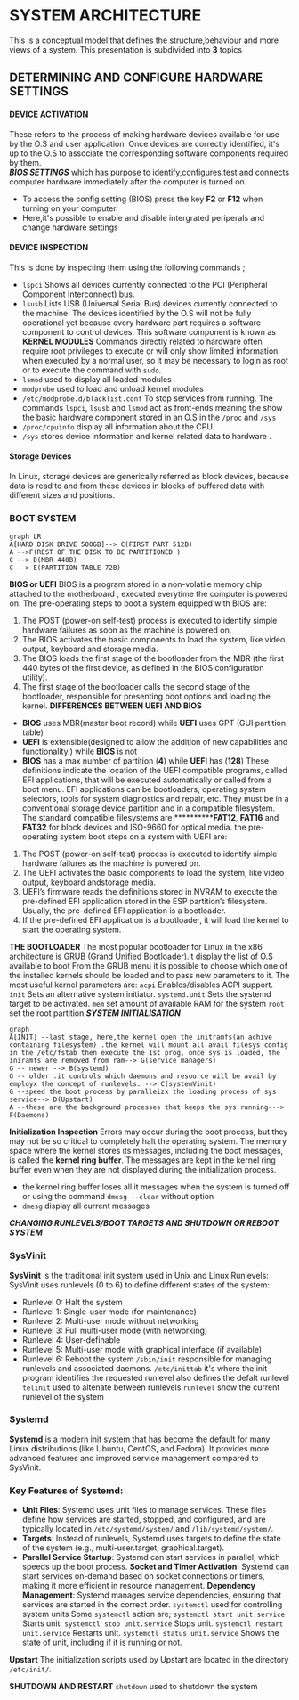 # SYSTEM ARCHITECTURE

This is a conceptual model that defines the structure,behaviour and more views of a system.
This presentation is subdivided into **3** topics
                      
## DETERMINING AND CONFIGURE HARDWARE SETTINGS

#### DEVICE ACTIVATION
These refers to the process of making hardware devices available for use by the O.S and user application.
            Once devices are correctly identified, it's up to the O.S to  associate the corresponding software components required by them.  
    ***BIOS SETTINGS*** which has purpose to identify,configures,test and connects computer hardware immediately after the computer is turned on. 
- To access the config setting (BIOS) press the key **F2** or **F12** when turning on your computer.
- Here,it's possible to enable and disable intergrated periperals and change hardware settings

#### DEVICE INSPECTION
 This is done by inspecting them using the following commands ;
- ``lspci``
Shows all devices currently connected to the PCI (Peripheral Component Interconnect) bus. 
- ``lsusb``
Lists USB (Universal Serial Bus) devices currently connected to the machine. 
The devices identified by the O.S will not be fully operational yet because every hardware part requires a software component to control devices.
This software component is known as **KERNEL MODULES**
                Commands directly related to hardware often require root privileges to execute or will only show
limited information when executed by a normal user, so it may be necessary to login as root or to
execute the command with ``sudo``.
- ``lsmod`` 
used to display all loaded modules 
- ``modprobe``
used to load and unload kernel modules
- ``/etc/modprobe.d/blacklist.conf``
To stop services from running.
The commands ``lspci``, ``lsusb`` and ``lsmod`` act as front-ends meaning the show the basic hardware component stored in an O.S in the ``/proc`` and ``/sys``
- ``/proc/cpuinfo``
display all information about the CPU.
- ``/sys``
stores device information and kernel related data to hardware .

#### Storage Devices
In Linux, storage devices are generically referred as block devices, because data is read to and
from these devices in blocks of buffered data with different sizes and positions.

### BOOT SYSTEM
```mermaid
graph LR
A[HARD DISK DRIVE 500GB]--> C(FIRST PART 512B)
A -->F(REST OF THE DISK TO BE PARTITIONED )
C --> D(MBR 440B)
C --> E(PARTITION TABLE 72B)
```
**BIOS or UEFI**
BIOS is a program stored in a non-volatile memory chip attached to the motherboard , executed everytime the computer is powered on.
The pre-operating steps to boot a system equipped with BIOS are:
1. The POST (power-on self-test) process is executed to identify simple hardware failures as soon
as the machine is powered on.
2. The BIOS activates the basic components to load the system, like video output, keyboard and
storage media.
3. The BIOS loads the first stage of the bootloader from the MBR (the first 440 bytes of the first
device, as defined in the BIOS configuration utility).
4. The first stage of the bootloader calls the second stage of the bootloader, responsible for
presenting boot options and loading the kernel.
   **DIFFERENCES BETWEEN UEFI AND BIOS**
- **BIOS** uses MBR(master boot record) while **UEFI** uses GPT (GUI partition table)
- **UEFI** is extensible(designed to allow the addition of new capabilities and functionality.) while **BIOS** is not 
- **BIOS** has a max number of partition (**4**) while **UEFI** has (**128**)
These definitions indicate the location of the UEFI compatible programs, called EFI applications, that will be executed automatically or called from a boot menu. EFI applications can be bootloaders, operating system selectors, tools for system diagnostics and repair, etc. They must be in a conventional storage device partition and in a compatible filesystem. The standard compatible filesystems are ************FAT12**, **FAT16** and **FAT32** for block devices and ISO-9660 for optical media. the pre-operating system boot steps on a system with UEFI are:
1. The POST (power-on self-test) process is executed to identify simple hardware failures as the machine is powered on.
2. The UEFI activates the basic components to load the system, like video output, keyboard andstorage media.
3. UEFI’s firmware reads the definitions stored in NVRAM to execute the pre-defined EFI
application stored in the ESP partition’s filesystem. Usually, the pre-defined EFI application is a
bootloader.
4. If the pre-defined EFI application is a bootloader, it will load the kernel to start the operating
system.

**THE BOOTLOADER**
The most popular bootloader for Linux in the x86 architecture is GRUB (Grand Unified Bootloader).it display the list of O.S available to boot 
From the GRUB menu it is possible to choose which one of the installed kernels should be loaded
and to pass new parameters to it. 
The most useful kernel parameters are:
``acpi``
Enables/disables ACPI support. 
``init``
Sets an alternative system initiator. 
``systemd.unit``
Sets the systemd target to be activated. 
``mem``
set amount of available RAM for the system
``root``
set the root partition
 ***SYSTEM INITIALISATION***
```mermaid
graph 
A[INIT] --last stage, here,the kernel open the initramfs(an achive containing filesystem) .the kernel will mount all avail filesys config in the /etc/fstab then execute the 1st prog, once sys is loaded, the iniramfs are removed from ram--> G(service managers) 
G -- newer --> B(systemd)
G -- older .it controls which daemons and resource will be avail by employx the concept of runlevels. --> C(systemVinit)
G --speed the boot process by paralleizx the loading process of sys service--> D(Upstart)
A --these are the background processes that keeps the sys running---> F(Daemons)
```
**Initialization Inspection**
Errors may occur during the boot process, but they may not be so critical to completely halt the operating system.
The memory space where the kernel stores its messages, including the boot messages, is called the **kernel ring buffer**. The messages are kept in the kernel ring buffer even when they are not displayed during the initialization process.
- the kernel ring buffer loses all it messages when the system is turned off or using the command ``dmesg --clear`` without option
- ``dmesg``
display all current messages

***CHANGING RUNLEVELS/BOOT TARGETS AND SHUTDOWN OR REBOOT SYSTEM***
### SysVinit

**SysVinit** is the traditional init system used in Unix and Linux 
Runlevels: SysVinit uses runlevels (0 to 6) to define different states of the system:
- Runlevel 0: Halt the system
- Runlevel 1: Single-user mode (for maintenance)
- Runlevel 2: Multi-user mode without networking
- Runlevel 3: Full multi-user mode (with networking)
- Runlevel 4: User-definable
- Runlevel 5: Multi-user mode with graphical interface (if available)
- Runlevel 6: Reboot the system
``/sbin/init``
responsible for managing runlevels and associated daemons.
``/etc/inittab``
it's where the init program identifies the requested runlevel
also defines the defalt runlevel
``telinit``
used to altenate between runlevels
``runlevel``
show the current runlevel of the system

### Systemd

**Systemd** is a modern init system that has become the default for many Linux distributions (like Ubuntu, CentOS, and Fedora). It provides more advanced features and improved service management compared to SysVinit.

### Key Features of Systemd:
- **Unit Files**: Systemd uses unit files to manage services. These files define how services are started, stopped, and configured, and are typically located in ``/etc/systemd/system/`` and ``/lib/systemd/system/``.
- **Targets**: Instead of runlevels, Systemd uses targets to define the state of the system (e.g., multi-user.target, graphical.target).
- **Parallel Service Startup**: Systemd can start services in parallel, which speeds up the boot process.
**Socket and Timer Activation**: Systemd can start services on-demand based on socket connections or timers, making it more efficient in resource management.
**Dependency Management**: Systemd manages service dependencies, ensuring that services are started in the correct order.
``systemctl``
used for controlling system units
Some ``systemctl`` action are;
``systemctl start unit.service``
Starts unit.
``systemctl stop unit.service``
Stops unit.
``systemctl restart unit.service``
Restarts unit.
``systemctl status unit.service``
Shows the state of unit, including if it is running or not.

**Upstart**
The initialization scripts used by Upstart are located in the directory`` /etc/init/``.

**SHUTDOWN AND RESTART**
``shutdown``
used to shutdown the system
